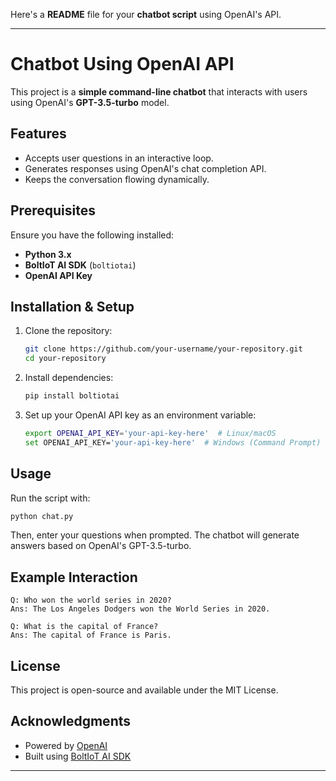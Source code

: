 Here's a **README** file for your **chatbot script** using OpenAI's API.  

---

# **Chatbot Using OpenAI API**

This project is a **simple command-line chatbot** that interacts with users using OpenAI's **GPT-3.5-turbo** model.  

## **Features**
- Accepts user questions in an interactive loop.  
- Generates responses using OpenAI's chat completion API.  
- Keeps the conversation flowing dynamically.  

## **Prerequisites**
Ensure you have the following installed:  
- **Python 3.x**  
- **BoltIoT AI SDK** (`boltiotai`)  
- **OpenAI API Key**  

## **Installation & Setup**
1. Clone the repository:  
   ```sh
   git clone https://github.com/your-username/your-repository.git
   cd your-repository
   ```
2. Install dependencies:  
   ```sh
   pip install boltiotai
   ```
3. Set up your OpenAI API key as an environment variable:  
   ```sh
   export OPENAI_API_KEY='your-api-key-here'  # Linux/macOS
   set OPENAI_API_KEY='your-api-key-here'  # Windows (Command Prompt)
   ```

## **Usage**
Run the script with:  
```sh
python chat.py
```
Then, enter your questions when prompted. The chatbot will generate answers based on OpenAI's GPT-3.5-turbo.

## **Example Interaction**
```
Q: Who won the world series in 2020?
Ans: The Los Angeles Dodgers won the World Series in 2020.

Q: What is the capital of France?
Ans: The capital of France is Paris.
```

## **License**
This project is open-source and available under the MIT License.

## **Acknowledgments**
- Powered by [OpenAI](https://openai.com/)  
- Built using [BoltIoT AI SDK](https://www.boltiot.com/)  

---
